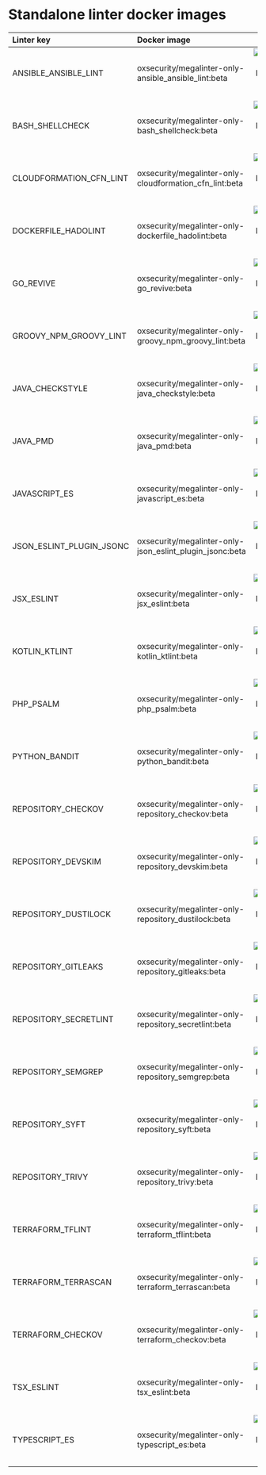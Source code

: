 # Standalone linter docker images

| Linter key | Docker image | Size |
| :----------| :----------- | :--: |
| ANSIBLE_ANSIBLE_LINT | oxsecurity/megalinter-only-ansible_ansible_lint:beta | ![Docker Image Size (tag)](https://img.shields.io/docker/image-size/oxsecurity/megalinter-only-ansible_ansible_lint/beta)  |
| BASH_SHELLCHECK | oxsecurity/megalinter-only-bash_shellcheck:beta | ![Docker Image Size (tag)](https://img.shields.io/docker/image-size/oxsecurity/megalinter-only-bash_shellcheck/beta)  |
| CLOUDFORMATION_CFN_LINT | oxsecurity/megalinter-only-cloudformation_cfn_lint:beta | ![Docker Image Size (tag)](https://img.shields.io/docker/image-size/oxsecurity/megalinter-only-cloudformation_cfn_lint/beta)  |
| DOCKERFILE_HADOLINT | oxsecurity/megalinter-only-dockerfile_hadolint:beta | ![Docker Image Size (tag)](https://img.shields.io/docker/image-size/oxsecurity/megalinter-only-dockerfile_hadolint/beta)  |
| GO_REVIVE | oxsecurity/megalinter-only-go_revive:beta | ![Docker Image Size (tag)](https://img.shields.io/docker/image-size/oxsecurity/megalinter-only-go_revive/beta)  |
| GROOVY_NPM_GROOVY_LINT | oxsecurity/megalinter-only-groovy_npm_groovy_lint:beta | ![Docker Image Size (tag)](https://img.shields.io/docker/image-size/oxsecurity/megalinter-only-groovy_npm_groovy_lint/beta)  |
| JAVA_CHECKSTYLE | oxsecurity/megalinter-only-java_checkstyle:beta | ![Docker Image Size (tag)](https://img.shields.io/docker/image-size/oxsecurity/megalinter-only-java_checkstyle/beta)  |
| JAVA_PMD | oxsecurity/megalinter-only-java_pmd:beta | ![Docker Image Size (tag)](https://img.shields.io/docker/image-size/oxsecurity/megalinter-only-java_pmd/beta)  |
| JAVASCRIPT_ES | oxsecurity/megalinter-only-javascript_es:beta | ![Docker Image Size (tag)](https://img.shields.io/docker/image-size/oxsecurity/megalinter-only-javascript_es/beta)  |
| JSON_ESLINT_PLUGIN_JSONC | oxsecurity/megalinter-only-json_eslint_plugin_jsonc:beta | ![Docker Image Size (tag)](https://img.shields.io/docker/image-size/oxsecurity/megalinter-only-json_eslint_plugin_jsonc/beta)  |
| JSX_ESLINT | oxsecurity/megalinter-only-jsx_eslint:beta | ![Docker Image Size (tag)](https://img.shields.io/docker/image-size/oxsecurity/megalinter-only-jsx_eslint/beta)  |
| KOTLIN_KTLINT | oxsecurity/megalinter-only-kotlin_ktlint:beta | ![Docker Image Size (tag)](https://img.shields.io/docker/image-size/oxsecurity/megalinter-only-kotlin_ktlint/beta)  |
| PHP_PSALM | oxsecurity/megalinter-only-php_psalm:beta | ![Docker Image Size (tag)](https://img.shields.io/docker/image-size/oxsecurity/megalinter-only-php_psalm/beta)  |
| PYTHON_BANDIT | oxsecurity/megalinter-only-python_bandit:beta | ![Docker Image Size (tag)](https://img.shields.io/docker/image-size/oxsecurity/megalinter-only-python_bandit/beta)  |
| REPOSITORY_CHECKOV | oxsecurity/megalinter-only-repository_checkov:beta | ![Docker Image Size (tag)](https://img.shields.io/docker/image-size/oxsecurity/megalinter-only-repository_checkov/beta)  |
| REPOSITORY_DEVSKIM | oxsecurity/megalinter-only-repository_devskim:beta | ![Docker Image Size (tag)](https://img.shields.io/docker/image-size/oxsecurity/megalinter-only-repository_devskim/beta)  |
| REPOSITORY_DUSTILOCK | oxsecurity/megalinter-only-repository_dustilock:beta | ![Docker Image Size (tag)](https://img.shields.io/docker/image-size/oxsecurity/megalinter-only-repository_dustilock/beta)  |
| REPOSITORY_GITLEAKS | oxsecurity/megalinter-only-repository_gitleaks:beta | ![Docker Image Size (tag)](https://img.shields.io/docker/image-size/oxsecurity/megalinter-only-repository_gitleaks/beta)  |
| REPOSITORY_SECRETLINT | oxsecurity/megalinter-only-repository_secretlint:beta | ![Docker Image Size (tag)](https://img.shields.io/docker/image-size/oxsecurity/megalinter-only-repository_secretlint/beta)  |
| REPOSITORY_SEMGREP | oxsecurity/megalinter-only-repository_semgrep:beta | ![Docker Image Size (tag)](https://img.shields.io/docker/image-size/oxsecurity/megalinter-only-repository_semgrep/beta)  |
| REPOSITORY_SYFT | oxsecurity/megalinter-only-repository_syft:beta | ![Docker Image Size (tag)](https://img.shields.io/docker/image-size/oxsecurity/megalinter-only-repository_syft/beta)  |
| REPOSITORY_TRIVY | oxsecurity/megalinter-only-repository_trivy:beta | ![Docker Image Size (tag)](https://img.shields.io/docker/image-size/oxsecurity/megalinter-only-repository_trivy/beta)  |
| TERRAFORM_TFLINT | oxsecurity/megalinter-only-terraform_tflint:beta | ![Docker Image Size (tag)](https://img.shields.io/docker/image-size/oxsecurity/megalinter-only-terraform_tflint/beta)  |
| TERRAFORM_TERRASCAN | oxsecurity/megalinter-only-terraform_terrascan:beta | ![Docker Image Size (tag)](https://img.shields.io/docker/image-size/oxsecurity/megalinter-only-terraform_terrascan/beta)  |
| TERRAFORM_CHECKOV | oxsecurity/megalinter-only-terraform_checkov:beta | ![Docker Image Size (tag)](https://img.shields.io/docker/image-size/oxsecurity/megalinter-only-terraform_checkov/beta)  |
| TSX_ESLINT | oxsecurity/megalinter-only-tsx_eslint:beta | ![Docker Image Size (tag)](https://img.shields.io/docker/image-size/oxsecurity/megalinter-only-tsx_eslint/beta)  |
| TYPESCRIPT_ES | oxsecurity/megalinter-only-typescript_es:beta | ![Docker Image Size (tag)](https://img.shields.io/docker/image-size/oxsecurity/megalinter-only-typescript_es/beta)  |

